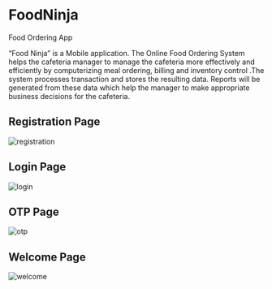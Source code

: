 # FoodNinja
Food Ordering App

“Food Ninja” is a Mobile application. The Online Food Ordering System helps the cafeteria
manager to manage the cafeteria more effectively and efficiently by computerizing meal ordering,
billing and inventory control .The system processes transaction and stores the resulting data. 
Reports will be generated from these data which help the manager to make appropriate business decisions for the
cafeteria.

## Registration Page

![registration](https://user-images.githubusercontent.com/49994608/65178498-7b3b7100-da76-11e9-8d38-d73b22549a7a.png)

## Login Page

![login](https://user-images.githubusercontent.com/49994608/65178579-ae7e0000-da76-11e9-8707-0852ab292321.png)

## OTP Page

![otp](https://user-images.githubusercontent.com/49994608/65178583-b178f080-da76-11e9-90ce-5c65e2dfbe2b.png)

## Welcome Page

![welcome](https://user-images.githubusercontent.com/49994608/65178594-b473e100-da76-11e9-8b5b-506ed3f65332.png)
